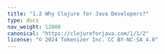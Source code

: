 ```yaml
---
title: "1.2 Why Clojure for Java Developers?"
type: docs
nav_weight: 12000
canonical: "https://clojureforjava.com/1/1/2"
license: "© 2024 Tokenizer Inc. CC BY-NC-SA 4.0"
---
```


